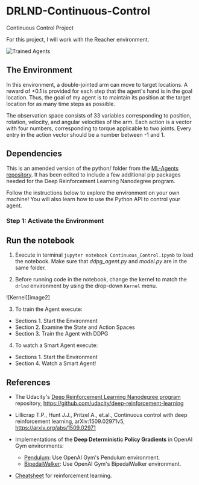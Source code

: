 # DRLND-Continuous-Control
Continuous Control Project

[//]: # (Image References)

For this project, I will work with the Reacher environment.

![Trained Agents](./images/scene.png)


## The Environment

In this environment, a double-jointed arm can move to target locations. A reward of +0.1 is provided for each step that the agent's hand is in the goal location. Thus, the goal of my agent is to maintain its position at the target location for as many time steps as possible.

The observation space consists of 33 variables corresponding to position, rotation, velocity, and angular velocities of the arm. Each action is a vector with four numbers, corresponding to torque applicable to two joints. Every entry in the action vector should be a number between -1 and 1.

## Dependencies

This is an amended version of the python/ folder from the [ML-Agents repository](https://github.com/Unity-Technologies/ml-agents). It has been edited to include a few additional pip packages needed for the Deep Reinforcement Learning Nanodegree program.

Follow the instructions below to explore the environment on your own machine! You will also learn how to use the Python API to control your agent.

### Step 1: Activate the Environment

## Run the notebook

1. Execute in terminal `jupyter notebook Continuous_Control.ipynb` to load the notebook. Make sure that *ddpg_agent.py* and *model.py* are in the same folder.

2. Before running code in the notebook, change the kernel to match the `drlnd` environment by using the drop-down `Kernel` menu. 

  ![Kernel][image2]

3. To train the Agent execute:
  - Sections 1. Start the Environment
  - Section 2. Examine the State and Action Spaces
  - Section 3. Train the Agent with DDPG 
  
4. To watch a Smart Agent execute:
  - Sections 1. Start the Environment
  - Section 4. Watch a Smart Agent!


## References

* The Udacity's [Deep Reinforcement Learning Nanodegree program](https://www.udacity.com/course/deep-reinforcement-learning-nanodegree--nd893) repository, https://github.com/udacity/deep-reinforcement-learning

* Lillicrap T.P., Hunt J.J., Pritzel A., et.al., Continuous control with deep reinforcement learning, arXiv:1509.02971v5, https://arxiv.org/abs/1509.02971

* Implementations of the **Deep Deterministic Policy Gradients** in OpenAI Gym environments:
    - [Pendulum](https://github.com/udacity/deep-reinforcement-learning/tree/master/ddpg-pendulum): Use OpenAI Gym's Pendulum environment.
    - [BipedalWalker](https://github.com/udacity/deep-reinforcement-learning/tree/master/ddpg-bipedal): Use OpenAI Gym's BipedalWalker environment.

* [Cheatsheet](https://github.com/udacity/deep-reinforcement-learning/blob/master/cheatsheet) for reinforcement learning.
